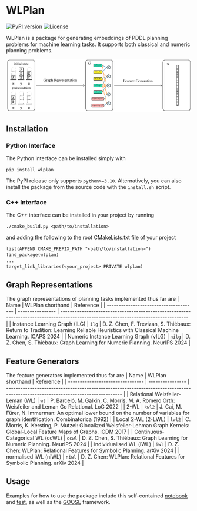WLPlan
======

[![PyPI version](https://badge.fury.io/py/wlplan.svg)](https://pypi.org/project/wlplan/)
[![License](https://img.shields.io/pypi/l/wlplan)](LICENSE)

WLPlan is a package for generating embeddings of PDDL planning problems for machine learning tasks. It supports both classical and numeric planning problems.

<p align="center">
    <img src="image.png" alt="WLPlan" title="WLPlan"/>
</p>

## Installation
### Python Interface
The Python interface can be installed simply with

    pip install wlplan

The PyPI release only supports `python>=3.10`. Alternatively, you can also install the package from the source code with the `install.sh` script.

### C++ Interface
The C++ interface can be installed in your project by running

    ./cmake_build.py <path/to/installation>

and adding the following to the root CMakeLists.txt file of your project

    list(APPEND CMAKE_PREFIX_PATH "<path/to/installation>")
    find_package(wlplan)
    ...
    target_link_libraries(<your_project> PRIVATE wlplan)

## Graph Representations
The graph representations of planning tasks implemented thus far are
| Name                                   | WLPlan shorthand | Reference                                                                                                                            |
| -------------------------------------- | ---------------- | ------------------------------------------------------------------------------------------------------------------------------------ |
| Instance Learning Graph (ILG)          | `ilg`            | D. Z. Chen, F. Trevizan, S. Thiébaux:  Return to Tradition: Learning Reliable Heuristics with Classical Machine Learning. ICAPS 2024 |
| Numeric Instance Learning Graph (νILG) | `nilg`           | D. Z. Chen, S. Thiébaux:  Graph Learning for Numeric Planning. NeurIPS 2024                                                          |

## Feature Generators
The feature generators implemented thus far are
| Name                             | WLPlan shorthand | Reference                                                                                                                       |
| -------------------------------- | ---------------- | ------------------------------------------------------------------------------------------------------------------------------- |
| Relational Weisfeiler-Leman (WL) | `wl`             | P. Barceló, M. Galkin, C. Morris, M. A. Romero Orth: Weisfeiler and Leman Go Relational. LoG 2022                               |
| 2-WL                             | `kwl2`           | J. Cai, M. Fürer, N. Immerman: An optimal lower bound on the number of variables for graph identification. Combinatorica (1992) |
| Local 2-WL (2-LWL)               | `lwl2`           | C. Morris, K. Kersting, P. Mutzel: Glocalized Weisfeiler-Lehman Graph Kernels: Global-Local Feature Maps of Graphs. ICDM 2017   |
| Continuous-Categorical WL (ccWL) | `ccwl`           | D. Z. Chen, S. Thiébaux: Graph Learning for Numeric Planning. NeurIPS 2024                                                      |
| individualised WL (iWL)          | `iwl`            | D. Z. Chen: WLPlan: Relational Features for Symbolic Planning. arXiv 2024                                                       |
| normalised iWL (niWL)            | `niwl`           | D. Z. Chen: WLPlan: Relational Features for Symbolic Planning. arXiv 2024                                                       |

## Usage
Examples for how to use the package include this self-contained [notebook](docs/examples/blocksworld.ipynb) and [test](tests/test_train_eval_blocks.py), as well as the [GOOSE](https://github.com/DillonZChen/goose) framework.

